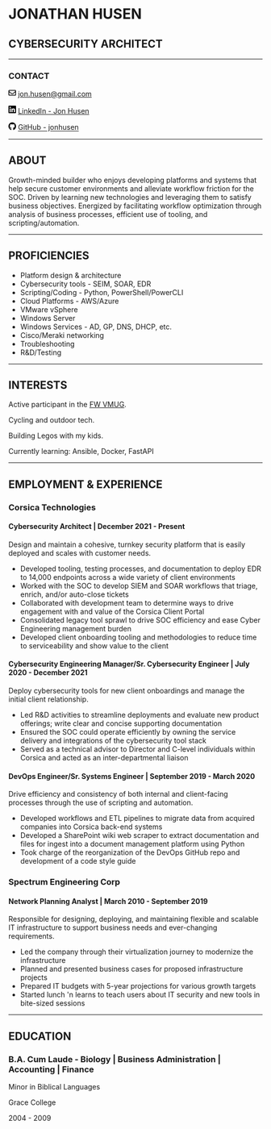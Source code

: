 # **JONATHAN HUSEN**

## CYBERSECURITY ARCHITECT

---

### CONTACT

<img src="./images/envelope.svg" alt="Email" width="15"/> [jon.husen@gmail.com](mailto:jon.husen@gmail.com)

<img src="./images/linkedin.svg" alt="LinkedIn" width="15"/> [LinkedIn - Jon Husen](https://www.linkedin.com/in/jonhusen)

<img src="./images/github.svg" alt="GitHub" width="15"/> [GitHub - jonhusen](https://github.com/jonhusen)

---

## ABOUT

Growth-minded builder who enjoys developing platforms and systems that help
secure customer environments and alleviate workflow friction for the SOC.
Driven by learning new technologies and leveraging them to satisfy business
objectives. Energized by facilitating workflow optimization through analysis
of business processes, efficient use of tooling, and scripting/automation.

---

## PROFICIENCIES

- Platform design & architecture
- Cybersecurity tools - SEIM, SOAR, EDR
- Scripting/Coding - Python, PowerShell/PowerCLI
- Cloud Platforms - AWS/Azure
- VMware vSphere
- Windows Server
- Windows Services - AD, GP, DNS, DHCP, etc.
- Cisco/Meraki networking
- Troubleshooting
- R&D/Testing

---

## INTERESTS

Active participant in the [FW VMUG](https://twitter.com/fortwaynevmug).

Cycling and outdoor tech.

Building Legos with my kids.

Currently learning: Ansible, Docker, FastAPI

---

## EMPLOYMENT & EXPERIENCE

### Corsica Technologies

#### **Cybersecurity Architect** | December 2021 - Present

Design and maintain a cohesive, turnkey security platform that is easily
deployed and scales with customer needs.

- Developed tooling, testing processes, and documentation to deploy EDR to 14,000 endpoints across a wide variety of client environments
- Worked with the SOC to develop SIEM and SOAR workflows that triage, enrich, and/or auto-close tickets
- Collaborated with development team to determine ways to drive engagement with and value of the Corsica Client Portal
- Consolidated legacy tool sprawl to drive SOC efficiency and ease Cyber Engineering management burden
- Developed client onboarding tooling and methodologies to reduce time to serviceability and show value to the client

#### **Cybersecurity Engineering Manager/Sr. Cybersecurity Engineer** | July 2020 - December 2021

Deploy cybersecurity tools for new client onboardings and manage the initial client relationship.

- Led R&D activities to streamline deployments and evaluate new product offerings; write clear and concise supporting documentation
- Ensured the SOC could operate efficiently by owning the service delivery and integrations of the cybersecurity tool stack
- Served as a technical advisor to Director and C-level individuals within Corsica and acted as an inter-departmental liaison

#### **DevOps Engineer/Sr. Systems Engineer** | September 2019 - March 2020

Drive efficiency and consistency of both internal and client-facing processes through the use of scripting and automation.

- Developed workflows and ETL pipelines to migrate data from acquired companies into Corsica back-end systems
- Developed a SharePoint wiki web scraper to extract documentation and files for ingest into a document management platform using Python
- Took charge of the reorganization of the DevOps GitHub repo and development of a code style guide

### Spectrum Engineering Corp

#### **Network Planning Analyst** | March 2010 - September 2019

Responsible for designing, deploying, and maintaining flexible and scalable IT
infrastructure to support business needs and ever-changing requirements.

- Led the company through their virtualization journey to modernize the infrastructure
- Planned and presented business cases for proposed infrastructure projects
- Prepared IT budgets with 5-year projections for various growth targets
- Started lunch 'n learns to teach users about IT security and new tools in bite-sized sessions

---

## EDUCATION

### B.A. Cum Laude - Biology | Business Administration | Accounting | Finance

Minor in Biblical Languages

Grace College

2004 - 2009
